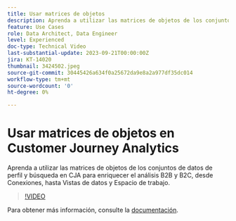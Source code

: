 ```yaml
---
title: Usar matrices de objetos
description: Aprenda a utilizar las matrices de objetos de los conjuntos de datos de perfil y búsqueda en CJA para enriquecer el análisis B2B y B2C, desde Conexiones, hasta Vistas de datos y Espacio de trabajo.
feature: Use Cases
role: Data Architect, Data Engineer
level: Experienced
doc-type: Technical Video
last-substantial-update: 2023-09-21T00:00:00Z
jira: KT-14020
thumbnail: 3424502.jpeg
source-git-commit: 30445426a634f0a25672da9e8a2a977df35dc014
workflow-type: tm+mt
source-wordcount: '0'
ht-degree: 0%

---
```



# Usar matrices de objetos en Customer Journey Analytics

Aprenda a utilizar las matrices de objetos de los conjuntos de datos de perfil y búsqueda en CJA para enriquecer el análisis B2B y B2C, desde Conexiones, hasta Vistas de datos y Espacio de trabajo.

>[!VIDEO](https://video.tv.adobe.com/v/3424502/?learn=on)

Para obtener más información, consulte la [documentación](https://experienceleague.adobe.com/docs/analytics-platform/using/cja-usecases/complex-data/object-arrays.html?lang=es).
